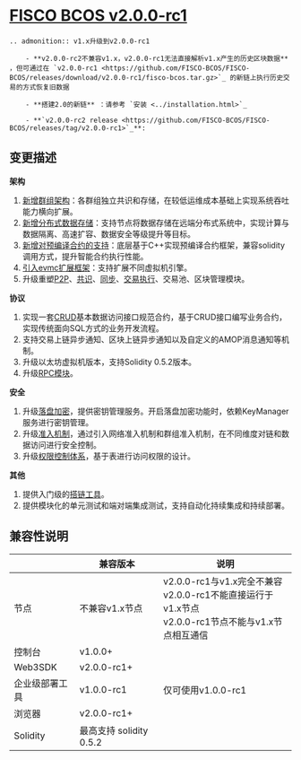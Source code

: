 # [FISCO BCOS v2.0.0-rc1](https://github.com/FISCO-BCOS/FISCO-BCOS/releases/tag/v2.0.0-rc1)

```eval_rst
.. admonition:: v1.x升级到v2.0.0-rc1

    - **v2.0.0-rc2不兼容v1.x，v2.0.0-rc1无法直接解析v1.x产生的历史区块数据** ，但可通过在 `v2.0.0-rc1 <https://github.com/FISCO-BCOS/FISCO-BCOS/releases/download/v2.0.0-rc1/fisco-bcos.tar.gz>`_ 的新链上执行历史交易的方式恢复旧数据

    - **搭建2.0的新链** ：请参考 `安装 <../installation.html>`_ 

    - **`v2.0.0-rc2 release <https://github.com/FISCO-BCOS/FISCO-BCOS/releases/tag/v2.0.0-rc1>`_**:
```

## 变更描述

**架构**

1. [新增群组架构](../design/architecture/group.md)：各群组独立共识和存储，在较低运维成本基础上实现系统吞吐能力横向扩展。
2. [新增分布式数据存储](../design/storage/storage.md)：支持节点将数据存储在远端分布式系统中，实现计算与数据隔离、高速扩容、数据安全等级提升等目标。
3. [新增对预编译合约的支持](../design/virtual_machine/precompiled.md)：底层基于C++实现预编译合约框架，兼容solidity调用方式，提升智能合约执行性能。
4. [引入evmc扩展框架](../design/virtual_machine/index.md)：支持扩展不同虚拟机引擎。
5. 升级重塑[P2P](..//design/p2p/p2p.md)、[共识](../design/consensus/index.md)、[同步](../design/sync/sync.md)、[交易执行](../design/virtual_machine/index.md)、交易池、区块管理模块。

**协议**

1. 实现一套[CRUD](../tutorial/sdk_application.md)基本数据访问接口规范合约，基于CRUD接口编写业务合约，实现传统面向SQL方式的业务开发流程。
2. 支持交易上链异步通知、区块上链异步通知以及自定义的AMOP消息通知等机制。
3. 升级以太坊虚拟机版本，支持Solidity 0.5.2版本。
4. 升级[RPC模块](../api.md)。

**安全**

1. 升级[落盘加密](../manual/storage_security.md)，提供密钥管理服务。开启落盘加密功能时，依赖KeyManager服务进行密钥管理。
2. 升级[准入机制](../manual/node_management.md)，通过引入网络准入机制和群组准入机制，在不同维度对链和数据访问进行安全控制。
3. 升级[权限控制体系](../manual/permission_control.md)，基于表进行访问权限的设计。

**其他**

1. 提供入门级的[搭链工具](../manual/build_chain.md)。
2. 提供模块化的单元测试和端对端集成测试，支持自动化持续集成和持续部署。

## 兼容性说明

|           | 兼容版本                                            | 说明                                                         |
| --------- | --------------------------------------------------- | ------------------------------------------------------------ |
| 节点      | 不兼容v1.x节点 | v2.0.0-rc1与v1.x完全不兼容 <br> v2.0.0-rc1不能直接运行于v1.x节点<br>v2.0.0-rc1节点不能与v1.x节点相互通信 |
| 控制台    | v1.0.0+                                              |                                                              |
| Web3SDK   | v2.0.0-rc1+                                          |                                                              |
| 企业级部署工具 | v1.0.0-rc1                                           | 仅可使用v1.0.0-rc1                        |
| 浏览器    | v2.0.0-rc1+                                          |                                                              |
| Solidity  | 最高支持 solidity 0.5.2                             |                                                              |
